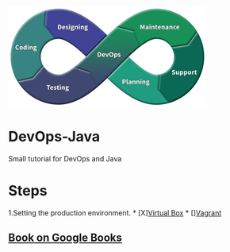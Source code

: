 ![Logo](logo.jpg)

# DevOps-Java

Small tutorial for DevOps and Java


# Steps

1.Setting the production environment.
	* [X][Virtual Box](http://www.virtualbox.org)
	* [][Vagrant](https://www.vagrantup.com/downloads.html)



## [Book on Google Books](https://books.google.com.br/books?id=Cm2CCwAAQBAJ)
